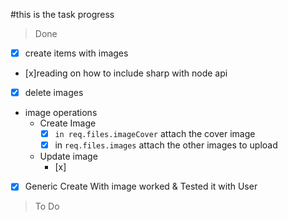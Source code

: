 #this is the task progress
>Done
> 
- [x] create items with images
- [x]reading on how to include sharp with node api
- [x] delete images
- image operations
  - Create Image
    - [x] `in req.files.imageCover` attach the cover image
    - [x] in `req.files.images` attach the other images to upload
  - Update image
    - [x] 
- [x] Generic Create With image worked & Tested it with User


> To Do

